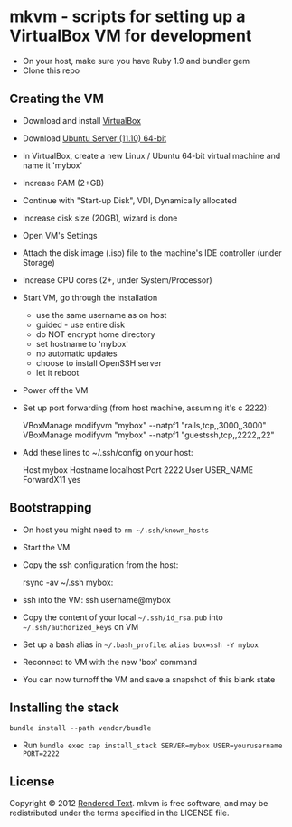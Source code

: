 # mkvm - scripts for setting up a VirtualBox VM for development

- On your host, make sure you have Ruby 1.9 and bundler gem
- Clone this repo

## Creating the VM

- Download and install [VirtualBox](www.virtualbox.org)
- Download [Ubuntu Server (11.10) 64-bit](http://releases.ubuntu.com/11.10/ubuntu-11.10-server-amd64.iso)
- In VirtualBox, create a new Linux / Ubuntu 64-bit virtual machine and name it 'mybox'
- Increase RAM (2+GB)
- Continue with "Start-up Disk", VDI, Dynamically allocated
- Increase disk size (20GB), wizard is done
- Open VM's Settings
- Attach the disk image (.iso) file to the machine's IDE controller (under Storage)
- Increase CPU cores (2+, under System/Processor)
- Start VM, go through the installation
  - use the same username as on host
  - guided - use entire disk
  - do NOT encrypt home directory
  - set hostname to 'mybox'
  - no automatic updates
  - choose to install OpenSSH server
  - let it reboot
- Power off the VM
- Set up port forwarding (from host machine, assuming it's c 2222):

    VBoxManage modifyvm "mybox" --natpf1 "rails,tcp,,3000,,3000"
    VBoxManage modifyvm "mybox" --natpf1 "guestssh,tcp,,2222,,22"

- Add these lines to ~/.ssh/config on your host:

    Host mybox
      Hostname localhost
      Port     2222
      User     USER_NAME
      ForwardX11 yes

## Bootstrapping

- On host you might need to `rm ~/.ssh/known_hosts`
- Start the VM
- Copy the ssh configuration from the host:

    rsync -av ~/.ssh mybox:

- ssh into the VM: ssh username@mybox
- Copy the content of your local `~/.ssh/id_rsa.pub` into `~/.ssh/authorized_keys` on VM
- Set up a bash alias in `~/.bash_profile`: `alias box=ssh -Y mybox`
- Reconnect to VM with the new 'box' command
- You can now turnoff the VM and save a snapshot of this blank state

## Installing the stack

`bundle install --path vendor/bundle`
- Run `bundle exec cap install_stack SERVER=mybox USER=yourusername PORT=2222`

## License

Copyright © 2012 [Rendered Text](http://renderedtext.com). mkvm is free software, and may be redistributed under the terms specified in the LICENSE file.
